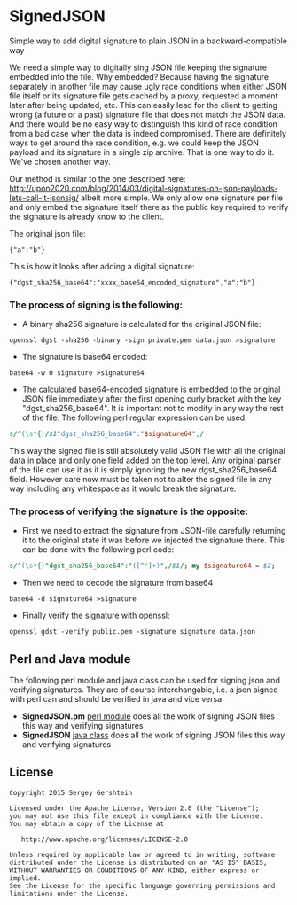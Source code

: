 # SignedJSON
Simple way to add digital signature to plain JSON in a backward-compatible way 

We need a simple way to digitally sing JSON file keeping the signature embedded into the file.
Why embedded?  Because having the signature separately in another file may cause ugly race conditions when either JSON file itself or its signature file gets cached by a proxy, requested a moment later after being updated, etc.  This can easily lead for the client to getting wrong (a future or a past) signature file that does not match the JSON data.  And there would be no easy way to distinguish this kind of race condition from a bad case when the data is indeed compromised.
There are definitely ways to get around the race condition, e.g. we could keep the JSON payload and its signature in a single zip archive.  That is one way to do it.  We've chosen another way.

Our method is similar to the one described here: http://upon2020.com/blog/2014/03/digital-signatures-on-json-payloads-lets-call-it-jsonsig/ albeit more simple.  We only allow one signature per file and only embed the signature itself there as the public key required to verify the signature is already know to the client.

The original json file:
```
{"a":"b"}
```
This is how it looks after adding a digital signature:
```
{"dgst_sha256_base64":"xxxx_base64_encoded_signature","a":"b"}
```

### The process of signing is the following:

 * A binary sha256 signature is calculated for the original JSON file:
```shell
openssl dgst -sha256 -binary -sign private.pem data.json >signature
```
 * The signature is base64 encoded:
```shell
base64 -w 0 signature >signature64
``` 
 * The calculated base64-encoded signature is embedded to the original JSON file immediately after the first opening curly bracket with the key "dgst_sha256_base64".  It is important not to modify in any way the rest of the file. The following perl regular expression can be used:
```perl
s/^(\s*{)/$1"dgst_sha256_base64":"$signature64",/
```

This way the signed file is still absolutely valid JSON file with all the original data in place and only one field added on the top level.  Any original parser of the file can use it as it is simply ignoring the new dgst_sha256_base64 field.  However care now must be taken not to alter the signed file in any way including any whitespace as it would break the signature.

### The process of verifying the signature is the opposite:

 * First we need to extract the signature from JSON-file carefully returning it to the original state it was before we injected the signature there.  This can be done with the following perl code:
```perl
s/^(\s*{)"dgst_sha256_base64":"([^"]+)",/$1/; my $signature64 = $2;
```
 * Then we need to decode the signature from base64
```shell
base64 -d signature64 >signature
```
 * Finally verify the signature with openssl:
```shell
openssl gdst -verify public.pem -signature signature data.json
```

## Perl and Java module

The following perl module and java class can be used for signing json and verifying signatures. They are of course interchangable, i.e. a json signed with perl can and should be verified in java and vice versa.  
 * **SignedJSON.pm** [perl module](perl/) does all the work of signing JSON files this way and verifying signatures
 * **SignedJSON** [java class](java/) does all the work of signing JSON files this way and verifying signatures

## License

```
Copyright 2015 Sergey Gershtein

Licensed under the Apache License, Version 2.0 (the "License");
you may not use this file except in compliance with the License.
You may obtain a copy of the License at

   http://www.apache.org/licenses/LICENSE-2.0

Unless required by applicable law or agreed to in writing, software
distributed under the License is distributed on an "AS IS" BASIS,
WITHOUT WARRANTIES OR CONDITIONS OF ANY KIND, either express or implied.
See the License for the specific language governing permissions and
limitations under the License.
```
